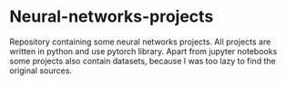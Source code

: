 # Neural-networks-projects
Repository containing some neural networks projects. All projects are written in python and use pytorch library. Apart from jupyter notebooks some projects also contain datasets, because I was too lazy to find the original sources.

